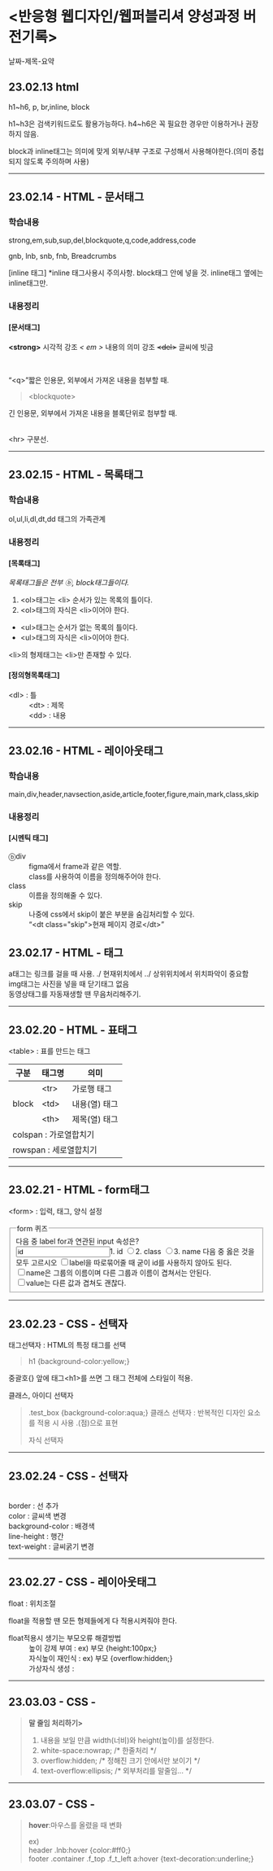 <h1>&lt;반응형 웹디자인/웹퍼블리셔 양성과정 버전기록&gt;</h1>
  <p>날짜-제목-요약</p>
  <h2>23.02.13 html</h2>
  <P>h1~h6, p, br,inline, block</p>
  <p>h1~h3은 검색키워드로도 활용가능하다. h4~h6은 꼭 필요한 경우만 이용하거나 권장하지 않음.</p>
  <p>block과 inline태그는 의미에 맞게 외부/내부 구조로 구성해서 사용해야한다.(의미 중첩되지 않도록 주의하며 사용)</P>
<hr>
<h2>23.02.14 - HTML - 문서태그</h2>
  <h3>학습내용</h3>
    <p>strong,em,sub,sup,del,blockquote,q,code,address,code</p>
    <p>gnb, lnb, snb, fnb, Breadcrumbs</p>
    <p>[inline 태그]
    *inline 태그사용시 주의사항. block태그 안에 넣을 것. inline태그 옆에는 inline태그만.</p>
    <h3>내용정리</h3>
    <h4>[문서태그]</h4>
     <p><strong>&lt;strong&gt;</strong> 시각적 강조         <em>&lt; em &gt;</em> 내용의 의미 강조         <del>&lt;del&gt;</del> 글씨에 빗금</p>
     <br><p><q>&lt;q&gt;</q>짧은 인용문, 외부에서 가져온 내용을 첨부할 때.
     <br><blockquote>&lt;blockquote&gt;</blockquote> <p>긴 인용문, 외부에서 가져온 내용을 블록단위로 첨부할 때.</p>
     <br>&lt;hr&gt; 구분선.</p>
<hr>
  <h2>23.02.15 - HTML - 목록태그</h2>
  <h3>학습내용</h3>
    <p>ol,ul,li,dl,dt,dd 태그의 가족관계
  <h3>내용정리</h3>
  <h4>[목록태그]</h4>
    <p><em>목록태그들은 전부 ⓑ, block태그들이다.</em></p>
    <ol><li>&lt;ol&gt;태그는 &lt;li&gt; 순서가 있는 목록의 틀이다.</li>
        <li>&lt;ol&gt;태그의 자식은 &lt;li&gt;이어야 한다.</li></ol>
    <ul><li>&lt;ul&gt;태그는 순서가 없는 목록의 틀이다.</li>
    <li>&lt;ul&gt;태그의 자식은 &lt;li&gt;이어야 한다.</li></ul>
    <p>&lt;li&gt;의 형제태그는 &lt;li&gt;만 존재할 수 있다.
  <h4>[정의형목록태그]</h4>
  <dl>
    <dt>&lt;dl&gt; : 틀</dt>
      <dd>&lt;dt&gt; : 제목
      <br>&lt;dd&gt; : 내용</dd>
  </dl>
  <hr>
  <div class="study"><h2>23.02.16 - HTML - 레이아웃태그</h2>
  <h3>학습내용</h3>
    <p>main,div,header,navsection,aside,article,footer,figure,main,mark,class,skip
  <h3>내용정리</h3>
  <h4>[시멘틱 태그]</h4>
  <dl>
  <dt>ⓑdiv</dt>
  <dd>figma에서 frame과 같은 역할.</dd>
  <dd>class를 사용하여 이름을 정의해주어야 한다.</dd>
  <dt>class</dt>
  <dd>이름을 정의해줄 수 있다.</dd>
  <dt>skip</dt>
  <dd>나중에 css에서 skip이 붙은 부분을 숨김처리할 수 있다.</dd>
    <dd><q>&lt;dt class="skip"&gt;현재 페이지 경로&lt;/dt&gt;</q></dd>
  </dl>
  </div class="study">

<h2>23.02.17 - HTML - 태그</h2>

a태그는 링크를 걸을 때 사용.
./ 현재위치에서 ../ 상위위치에서 위치파악이 중요함
<br> img태그는 사진을 넣을 때 닫기태그 없음
<br> 동영상태그를 자동재생할 땐 무음처리해주기.

<hr>
<h2>23.02.20 - HTML - 표태그</h2>
<p>&lt;table&gt; : 표를 만드는 태그<p>
<table>
  <thead>
    <tr>
      <th>구분</th>
      <th>태그명</th>
      <th>의미</th>
    </tr>
  </thead>
  <tbody>
      <tr>
      <td rowspan="3">block</td>
      <td>&lt;tr&gt;</td>
      <td>가로행 태그</td>
      </tr>
      <tr>
      <td>&lt;td&gt;</td>
      <td>내용(열) 태그</td>
      </tr>
       <tr>
      <td>&lt;th&gt;</td>
      <td>제목(열) 태그</td>
      </tr>
      <tr>
      <td colspan="3">colspan : 가로열합치기</td>
      </tr>
      <tr>
      <td colspan="3">rowspan : 세로열합치기</td>
      </tr>
  </tbody>
</table>
<hr>
<h2>23.02.21 - HTML - form태그</h2>
<p>&lt;form&gt; : 입력, 태그, 양식 설정<p>
<form action="#" method="get">
  <fieldset>
    <legend>form 퀴즈</legend>
    <span>다음 중 label for과 연관된 input 속성은?</span><br>
    <label><input tyoe="radio" name="quiz" value="id">1. id</label>
    <label><input type="radio" name="quiz" value="class">2. class</label>
    <label><input type="radio" name="quiz" value="name">3. name</label>
    <span>다음 중 옳은 것을 모두 고르시오</span>
    <label><input type="checkbox" name="quiz2" value="2_1">label을 따로묶어줄 때 굳이 id를 사용하지 않아도 된다.</label><br>
    <label><input type="checkbox" name="quiz2" value="2_2">name은 그룹의 이름이며 다른 그룹과 이름이 겹쳐서는 안된다.</label><br>
    <label><input type="checkbox" name="quiz2" value="2_3">value는 다른 값과 겹쳐도 괜찮다.</label>
  </fieldset>
</form>
<hr>
<h2>23.02.23 - CSS - 선택자</h2>
<p>태그선택자 : HTML의 특정 태그를 선택</p>
<blockquote>h1 {background-color:yellow;}</blockquote>
중괄호{} 앞에 태그&lt;h1&gt;를 쓰면 그 태그 전체에 스타일이 적용.
<p>클래스, 아이디 선택자</p>
<blockquote>.test_box {background-color:aqua;}</blackquote>
클래스 선택자 : 반복적인 디자인 요소를 적용 시 사용    .(점)으로 표현
<p>자식 선택자</p></blockquote>
<hr>
<h2>23.02.24 - CSS - 선택자</h2>
<br>border : 선 추가
<br>color : 글씨색 변경
<br>background-color : 배경색
<br>line-height : 행간
<br>text-weight : 글씨굵기 변경
<hr>
<h2>23.02.27 - CSS - 레이아웃태그</h2>
<p>float : 위치조절</p> 
<p>float을 적용할 땐 모든 형제들에게 다 적용시켜줘야 한다.</p>
<dl><dt>float적용시 생기는 부모오류 해결방법</dt>
    <dd>높이 강제 부여 : ex) 부모 {height:100px;} </dd>
    <dd>자식높이 재인식 : ex) 부모 {overflow:hidden;} </dd>
    <dd>가상자식 생성 : </dd>
    </dl>
<hr>
<h2>23.03.03 - CSS - </h2>
<blockquote> 
  <strong>말 줄임 처리하기></strong>
  <ol>
  <li>내용을 보일 만큼 width(너비)와 height(높이)를 설정한다.</li>
  <li>white-space:nowrap; /* 한줄처리 */ <br></li>
  <li>overflow:hidden; /* 정해진 크기 안에서만 보이기 */ <br></li>
  <li>text-overflow:ellipsis; /* 외부처리를 말줄임... */ </li></blockquote>
<hr>
<h2>23.03.07 - CSS - </h2>
<blockquote>
  <strong>hover</strong>:마우스를 올렸을 때 변화
  <p>ex)
  <br>header .lnb:hover {color:#ff0;}
  <br>footer .container .f_top .f_t_left a:hover {text-decoration:underline;}</p>

